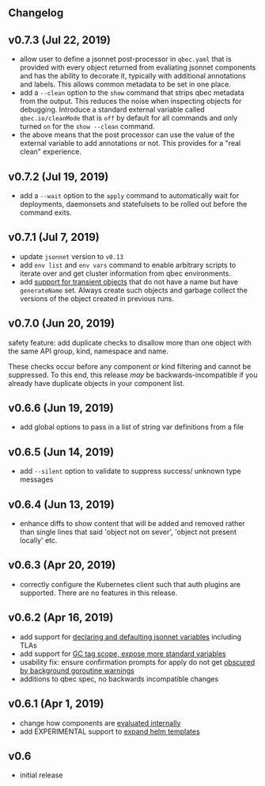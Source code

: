 Changelog
---

## v0.7.3 (Jul 22, 2019)

* allow user to define a jsonnet post-processor in `qbec.yaml` that is provided with every object returned
  from evaliating jsonnet components and has the ability to decorate it, typically with additional annotations
  and labels. This allows common metadata to be set in one place.
* add a `--clean` option to the `show` command that strips qbec metadata from the output. This reduces the noise
  when inspecting objects for debugging. Introduce a standard external variable called `qbec.io/cleanMode` that is 
  `off` by default for all commands and only turned `on` for the `show --clean` command.
* the above means that the post processor can use the value of the external variable to add annotations or not.
  This provides for a "real clean" experience.

## v0.7.2 (Jul 19, 2019)

* add a `--wait` option to the `apply` command to automatically wait for deployments, daemonsets and 
  statefulsets to be rolled out before the command exits.

## v0.7.1 (Jul 7, 2019)

* update `jsonnet` version to `v0.13`
* add `env list` and `env vars` command to enable arbitrary scripts to iterate over and get cluster information
  from qbec environments.
* add [support for transient objects](https://github.com/splunk/qbec/commit/78e778b19e5761c2a530917bd5bba9b7abb6fabf) 
  that do not have a name but have `generateName` set. Always create such objects and garbage collect the versions of 
  the object created in previous runs.

## v0.7.0 (Jun 20, 2019)

safety feature: add duplicate checks to disallow more than one object with the same API group, kind, namespace and name.

These checks occur before any component or kind filtering and cannot be suppressed. To this end, this release _may_
be backwards-incompatible if you already have duplicate objects in your component list.

## v0.6.6 (Jun 19, 2019)

* add global options to pass in a list of string var definitions from a file

## v0.6.5 (Jun 14, 2019)

* add `--silent` option to validate to suppress success/ unknown type messages

## v0.6.4 (Jun 13, 2019)

* enhance diffs to show content that will be added and removed rather than single lines that said 'object not on sever',
  'object not present locally' etc.

## v0.6.3 (Apr 20, 2019)

* correctly configure the Kubernetes client such that auth plugins are supported. There are no features in this release.

## v0.6.2 (Apr 16, 2019)

* add support for [declaring and defaulting jsonnet variables](https://github.com/splunk/qbec/pull/10) including TLAs
* add support for [GC tag scope, expose more standard variables](https://github.com/splunk/qbec/pull/13)
* usability fix: ensure confirmation prompts for apply do not get [obscured by background goroutine warnings](https://github.com/splunk/qbec/pull/16)
* additions to qbec spec, no backwards incompatible changes

## v0.6.1 (Apr 1, 2019)

* change how components are [evaluated internally](https://github.com/splunk/qbec/pull/6)
* add EXPERIMENTAL support to [expand helm templates](https://github.com/splunk/qbec/pull/8)

## v0.6

* initial release